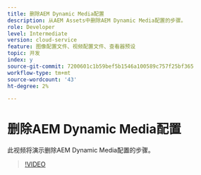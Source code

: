 ```yaml
---
title: 删除AEM Dynamic Media配置
description: 从AEM Assets中删除AEM Dynamic Media配置的步骤。
role: Developer
level: Intermediate
version: cloud-service
feature: 图像配置文件、视频配置文件、查看器预设
topic: 开发
index: y
source-git-commit: 7200601c1b59bef5b1546a100589c757f25bf365
workflow-type: tm+mt
source-wordcount: '43'
ht-degree: 2%

---
```



# 删除AEM Dynamic Media配置

此视频将演示删除AEM Dynamic Media配置的步骤。

>[!VIDEO](https://video.tv.adobe.com/v/335363?quality=9&learn=on)
